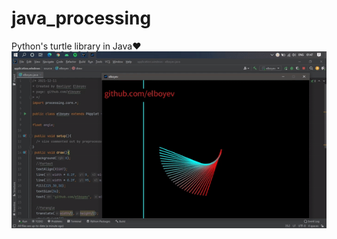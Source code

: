 # java_processing
Python's turtle library in Java❤️
![alt text](https://github.com/elboyev/java_processing/blob/main/doc/Processing.gif "Gif")
